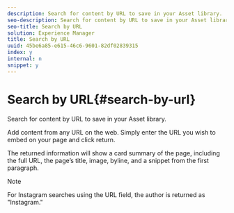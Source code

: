 ```yaml
---
description: Search for content by URL to save in your Asset library.
seo-description: Search for content by URL to save in your Asset library.
seo-title: Search by URL
solution: Experience Manager
title: Search by URL
uuid: 45be6a85-e615-46c6-9601-82df02839315
index: y
internal: n
snippet: y
---
```


# Search by URL{#search-by-url}

Search for content by URL to save in your Asset library.

Add content from any URL on the web. Simply enter the URL you wish to embed on your page and click return.

The returned information will show a card summary of the page, including the full URL, the page’s title, image, byline, and a snippet from the first paragraph.

>[!NOTE]
>
>For Instagram searches using the URL field, the author is returned as "Instagram."

